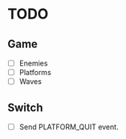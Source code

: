 # TODO

## Game

- [ ] Enemies
- [ ] Platforms
- [ ] Waves

## Switch

- [ ] Send PLATFORM_QUIT event.
